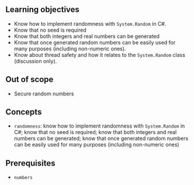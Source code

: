 ## Learning objectives

- Know how to implement randomness with `System.Random` in C#.
- Know that no seed is required
- Know that both integers and real numbers can be generated
- Know that once generated random numbers can be easily used for many purposes (including non-numeric ones).
- Know about thread safety and how it relates to the `System.Random` class (discussion only).

## Out of scope

- Secure random numbers

## Concepts

- `randomness`: know how to implement randomness with `System.Random` in C#; know that no seed is required; know that both integers and real numbers can be generated; know that once generated random numbers can be easily used for many purposes (including non-numeric ones)

## Prerequisites

- `numbers`
